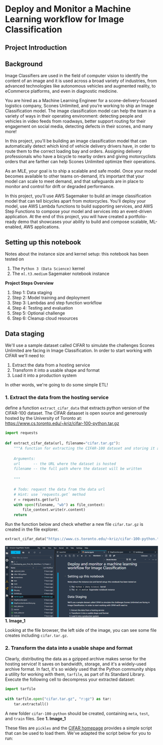# Deploy and Monitor a Machine Learning workflow for Image Classification

## Project Introduction

## Background

Image Classifiers are used in the field of computer vision to identify the content of an image and it is used across a broad variety of industries, from advanced technologies like autonomous vehicles and augmented reality, to eCommerce platforms, and even in diagnostic medicine.

You are hired as a Machine Learning Engineer for a scone-delivery-focused logistics company, Scones Unlimited, and you’re working to ship an Image Classification model. The image classification model can help the team in a variety of ways in their operating environment: detecting people and vehicles in video feeds from roadways, better support routing for their engagement on social media, detecting defects in their scones, and many more!

In this project, you'll be building an image classification model that can automatically detect which kind of vehicle delivery drivers have, in order to route them to the correct loading bay and orders. Assigning delivery professionals who have a bicycle to nearby orders and giving motorcyclists orders that are farther can help Scones Unlimited optimize their operations.

As an MLE, your goal is to ship a scalable and safe model. Once your model becomes available to other teams on-demand, it’s important that your model can scale to meet demand, and that safeguards are in place to monitor and control for drift or degraded performance.

In this project, you’ll use AWS Sagemaker to build an image classification model that can tell bicycles apart from motorcycles. You'll deploy your model, use AWS Lambda functions to build supporting services, and AWS Step Functions to compose your model and services into an event-driven application. At the end of this project, you will have created a portfolio-ready demo that showcases your ability to build and compose scalable, ML-enabled, AWS applications.

## Setting up this notebook

Notes about the instance size and kernel setup: this notebook has been tested on

1. The `Python 3 (Data Science)` kernel
2. The `ml.t3.medium` Sagemaker notebook instance

**Project Steps Overview**

<ol>
    <li>Step 1: Data staging</li>
    <li> Step 2: Model training and deployment</li>
    <li> Step 3: Lambdas and step function workflow</li>
    <li> Step 4: Testing and evaluation</li>
    <li> Step 5: Optional challenge</li>
    <li> Step 6: Cleanup cloud resources</li>
</ol>

<h2>Data staging</h2>

We'll use a sample dataset called CIFAR to simulate the challenges Scones Unlimited are facing in Image Classification. In order to start working with CIFAR we'll need to:

1. Extract the data from a hosting service
2. Transform it into a usable shape and format
3. Load it into a production system

In other words, we're going to do some simple ETL!

### 1. Extract the data from the hosting service

define a function `extract_cifar_data` that extracts python version of the CIFAR-100 dataset. The CIFAR dataaset is open source and generously hosted by the University of Toronto at: https://www.cs.toronto.edu/~kriz/cifar-100-python.tar.gz 


```python
import requests

def extract_cifar_data(url, filename="cifar.tar.gz"):
    """A function for extracting the CIFAR-100 dataset and storing it as a gzipped file
    
    Arguments:
    url      -- the URL where the dataset is hosted
    filename -- the full path where the dataset will be written
    
    """
    
    # Todo: request the data from the data url
    # Hint: use `requests.get` method
    r = requests.get(url)
    with open(filename, "wb") as file_context:
        file_context.write(r.content)
    return
```
Run the function below and check whether a new file `cifar.tar.gz` is created in the file explorer.

```python
extract_cifar_data("https://www.cs.toronto.edu/~kriz/cifar-100-python.tar.gz") 
```

![1. Sagemaker file browser](Screenshots/Sagemaker_files.png)
**1. Image_1**

Looking at the file browser, the left side of the image, you can see some file creates  including `cifar.tar.gz`.

### 2. Transform the data into a usable shape and format

Clearly, distributing the data as a gzipped archive makes sense for the hosting service! It saves on bandwidth, storage, and it's a widely-used archive format. In fact, it's so widely used that the Python community ships a utility for working with them, `tarfile`, as part of its Standard Library. Execute the following cell to decompress your extracted dataset:

```python
import tarfile

with tarfile.open("cifar.tar.gz", "r:gz") as tar:
    tar.extractall()
```

A new folder `cifar-100-python`  should be created, containing `meta`, `test`, and `train` files. See **1. Image_1**

These files are `pickles` and the [CIFAR homepage](https://www.cs.toronto.edu/~kriz/cifar.html) provides a simple script that can be used to load them. We've adapted the script below for you to run:

